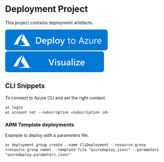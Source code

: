# Deployment Project

This project contains deployment artefacts.

[![Deploy To Azure](https://raw.githubusercontent.com/Azure/azure-quickstart-templates/master/1-CONTRIBUTION-GUIDE/images/deploytoazure.svg?sanitize=true)](https://portal.azure.com/#create/Microsoft.Template/uri/https%3A%2F%2Fraw.githubusercontent.com%2Fpacodelacruz%2Fobservability-pubsub-functions%2Fmain%2Finfra%2Fazuredeploy.jsonc)
[![Visualize](https://raw.githubusercontent.com/Azure/azure-quickstart-templates/master/1-CONTRIBUTION-GUIDE/images/visualizebutton.svg?sanitize=true)](http://armviz.io/#/?load=https%3A%2F%2Fraw.githubusercontent.com%2Fpacodelacruz%2Fobservability-pubsub-functions%2Fmain%2Finfra%2Fazuredeploy.jsonc)

## CLI Snippets

To connect to Azure CLI and set the right context:

``` shell
az login
az account set --subscription <subscription id>
```

### ARM Template deployments

Example to deploy with a parameters file.

``` shell
az deployment group create --name CliDeployment --resource-group <resource group name> --template-file "azuredeploy.jsonc" --parameters "azuredeploy.parameters.jsonc"
```
